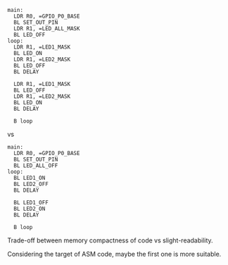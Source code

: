 ```
main:
  LDR R0, =GPIO_P0_BASE
  BL SET_OUT_PIN
  LDR R1, =LED_ALL_MASK
  BL LED_OFF
loop:
  LDR R1, =LED1_MASK
  BL LED_ON
  LDR R1, =LED2_MASK
  BL LED_OFF
  BL DELAY

  LDR R1, =LED1_MASK
  BL LED_OFF
  LDR R1, =LED2_MASK
  BL LED_ON
  BL DELAY

  B loop
```

vs

```
main:
  LDR R0, =GPIO_P0_BASE
  BL SET_OUT_PIN
  BL LED_ALL_OFF
loop:
  BL LED1_ON
  BL LED2_OFF
  BL DELAY

  BL LED1_OFF
  BL LED2_ON
  BL DELAY

  B loop
```

Trade-off between memory compactness of code vs slight-readability.

Considering the target of ASM code, maybe the first one is more suitable.
